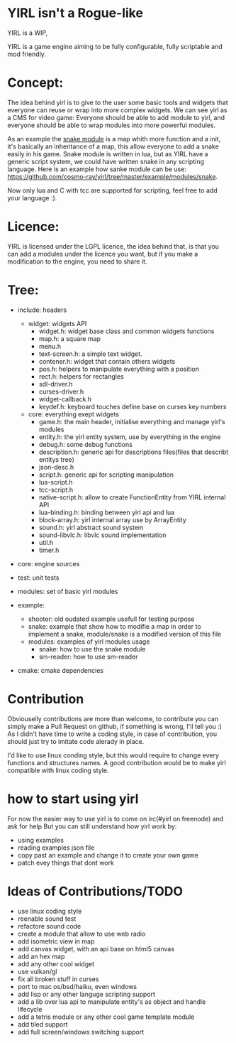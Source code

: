 # YIRL isn't a Rogue-like

YIRL is a WIP,

YIRL is a game engine aiming to be fully configurable, fully scriptable and mod friendly.

# Concept:
The idea behind yirl is to give to the user some basic tools and widgets that everyone can reuse or wrap into more complex widgets.
We can see yirl as a CMS for video game:
Everyone should be able to add module to yirl, and everyone should be able to wrap modules into more powerful modules.

As an example the [snake module](https://github.com/cosmo-ray/yirl/tree/master/modules/snake) is a map whith more function and a init, it's basically an inheritance of a map, this allow everyone to add a snake easily in his game.
Snake module is written in lua, but as YIRL have a generic script system, we could have written snake in any scripting language.
Here is an example how sanke module can be use: https://github.com/cosmo-ray/yirl/tree/master/example/modules/snake.

Now only lua and C with tcc are supported for scripting, feel free to add your language :).


# Licence:
YIRL is licensed under the LGPL licence, the idea behind that, is that you can add a modules under the licence you want, but if you make a modification to the engine, you need to share it.

# Tree:

* include: headers
  * widget: widgets API
    * widget.h: widget base class and common widgets functions
    * map.h: a square map
    * menu.h
    * text-screen.h: a simple text widget.
    * contener.h: widget that contain others widgets
    * pos.h: helpers to manipulate everything with a position
    * rect.h: helpers for rectangles
    * sdl-driver.h
    * curses-driver.h
    * widget-callback.h
    * keydef.h: keyboard touches define base on curses key numbers
  * core: everything exept widgets
    * game.h: the main header, initialise everything and manage yirl's modules
    * entity.h: the yirl entity system, use by everything in the engine
    * debug.h: some debug functions
    * description.h: generic api for descriptions files(files that describt entitys tree)
    * json-desc.h
    * script.h: generic api for scripting manipulation
    * lua-script.h
    * tcc-script.h
    * native-script.h: allow to create FunctionEntity from YIRL internal API
    * lua-binding.h: binding between yirl api and lua
    * block-array.h: yirl internal array use by ArrayEntity
    * sound.h: yirl abstract sound system
    * sound-libvlc.h: libvlc sound implementation
    * util.h
    * timer.h
* core: engine sources
* test: unit tests
* modules: set of basic yirl modules
* example:
  * shooter: old oudated example usefull for testing purpose
  * snake: example that show how to modifie a map in order to implement a snake, module/snake is a modified version of this file
  * modules: examples of yirl modules usage
    * snake: how to use the snake module
    * sm-reader: how to use sm-reader
   
* cmake: cmake dependencies

# Contribution

Obviouselly contributions are more than welcome, to contribute you can simply make a Pull Request on github, if something is wrong, I'll tell you :)
As I didn't have time to write a coding style, in case of contribution, you should just try to imitate code alerady in place.

I'd like to use linux conding style, but this would require to change every functions and structures names.
A good contribution would be to make yirl compatible with linux coding style.

# how to start using yirl
For now the easier way to use yirl is to come on irc(#yirl on freenode) and ask for help
But you can still understand how yirl work by:
* using examples
* reading examples json file
* copy past an example and change it to create your own game
* patch evey things that dont work

# Ideas of Contributions/TODO

* use linux coding style
* reenable sound test
* refactore sound code
* create a module that allow to use web radio
* add isometric view in map
* add canvas widget, with an api base on html5 canvas
* add an hex map
* add any other cool widget
* use vulkan/gl
* fix all broken stuff in curses
* port to mac os/bsd/haiku, even windows
* add lisp or any other languge scripting support
* add a lib over lua api to manipulate entity's as object and handle lifecycle
* add a tetris module or any other cool game template module
* add tiled support
* add full screen/windows switching support
